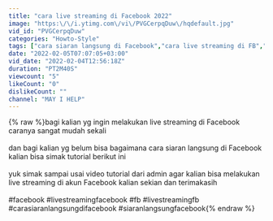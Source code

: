 ```yaml
---
title: "cara live streaming di Facebook 2022"
image: "https:\/\/i.ytimg.com\/vi\/PVGCerpqDuw\/hqdefault.jpg"
vid_id: "PVGCerpqDuw"
categories: "Howto-Style"
tags: ["cara siaran langsung di Facebook","cara live streaming di FB","cara live streaming di akun Facebook"]
date: "2022-02-05T07:07:05+03:00"
vid_date: "2022-02-04T12:56:18Z"
duration: "PT2M40S"
viewcount: "5"
likeCount: "0"
dislikeCount: ""
channel: "MAY I HELP"
---
```

{% raw %}bagi kalian yg ingin melakukan live streaming di Facebook caranya sangat mudah sekali<br /><br />dan bagi kalian yg belum bisa bagaimana cara siaran langsung di Facebook kalian bisa simak tutorial berikut ini<br /><br />yuk simak sampai usai video tutorial dari admin agar kalian bisa melakukan live streaming di akun Facebook kalian sekian dan terimakasih<br /><br />#facebook #livestreamingfacebook #fb #livestreamingfb #carasiaranlangsungdifacebook #siaranlangsungfacebook{% endraw %}

